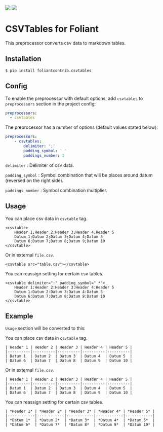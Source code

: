 [![](https://img.shields.io/pypi/v/foliantcontrib.csvtables.svg)](https://pypi.org/project/foliantcontrib.csvtables/) [![](https://img.shields.io/github/v/tag/foliant-docs/foliantcontrib.csvtables.svg?label=GitHub)](https://github.com/foliant-docs/foliantcontrib.csvtables)

# CSVTables for Foliant

This preprocessor converts csv data to markdown tables.


## Installation

```shell
$ pip install foliantcontrib.csvtables
```


## Config

To enable the preprocessor with default options, add `csvtables` to `preprocessors` section in the project config:

```yaml
preprocessors:
  - csvtables
```

The preprocessor has a number of options (default values stated below):

```yaml
preprocessors:
    - csvtables:
        delimiter: ';'
        padding_symbol: ' '
        paddings_number: 1
```

`delimiter`
:   Delimiter of csv data.

`padding_symbol`
:   Symbol combination that will be places around datum (reversed on the right side).

`paddings_number`
:   Symbol combination multiplier.


## Usage

You can place csv data in `csvtable` tag.

```
<csvtable>
    Header 1;Header 2;Header 3;Header 4;Header 5
    Datum 1;Datum 2;Datum 3;Datum 4;Datum 5
    Datum 6;Datum 7;Datum 8;Datum 9;Datum 10
</csvtable>
```

Or in external `file.csv`.

```
<csvtable src="table.csv"></csvtable>
```

You can reassign setting for certain csv tables.

```
<csvtable delimiter=":" padding_symbol=" *">
    Header 1:Header 2:Header 3:Header 4:Header 5
    Datum 1:Datum 2:Datum 3:Datum 4:Datum 5
    Datum 6:Datum 7:Datum 8:Datum 9:Datum 10
</csvtable>
```


## Example

`Usage` section will be converted to this:

You can place csv data in `csvtable` tag.

```
| Header 1 | Header 2 | Header 3 | Header 4 | Header 5 |
|----------|----------|----------|----------|----------|
| Datum 1  | Datum 2  | Datum 3  | Datum 4  | Datum 5  |
| Datum 6  | Datum 7  | Datum 8  | Datum 9  | Datum 10 |

```

Or in external `file.csv`.

```
| Header 1 | Header 2 | Header 3 | Header 4 | Header 5 |
|----------|----------|----------|----------|----------|
| Datum 1  | Datum 2  | Datum 3  | Datum 4  | Datum 5  |
| Datum 6  | Datum 7  | Datum 8  | Datum 9  | Datum 10 |

```

You can reassign setting for certain csv tables.

```
| *Header 1* | *Header 2* | *Header 3* | *Header 4* | *Header 5* |
|------------|------------|------------|------------|------------|
| *Datum 1*  | *Datum 2*  | *Datum 3*  | *Datum 4*  | *Datum 5*  |
| *Datum 6*  | *Datum 7*  | *Datum 8*  | *Datum 9*  | *Datum 10* |

```
